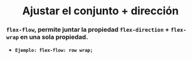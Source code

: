 <div align="center">

# Ajustar el conjunto + dirección

</div>

### **``flex-flow``**, permite juntar la propiedad **``flex-direction``** + **``flex-wrap``** en una sola propiedad. 
- **``Ejemplo: flex-flow: row wrap;``**

